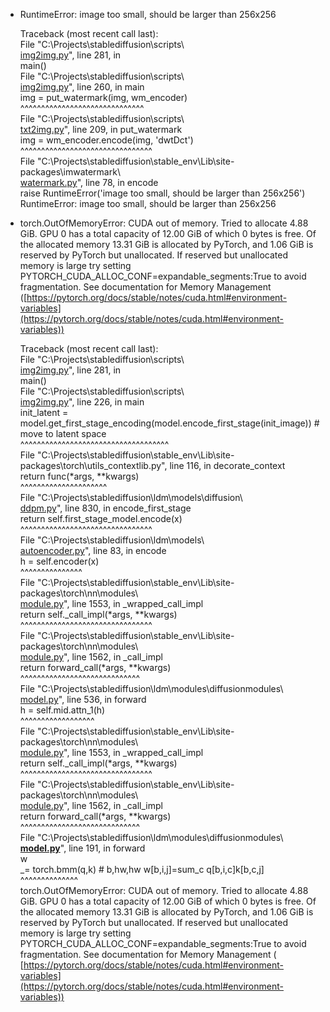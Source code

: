 - RuntimeError: image too small, should be larger than 256x256
    
    Traceback (most recent call last):  
    File "C:\Projects\stablediffusion\scripts\  
    [img2img.py](http://img2img.py/)", line 281, in <module>  
    main()  
    File "C:\Projects\stablediffusion\scripts\  
    [img2img.py](http://img2img.py/)", line 260, in main  
    img = put_watermark(img, wm_encoder)  
    ^^^^^^^^^^^^^^^^^^^^^^^^^^^^^^  
    File "C:\Projects\stablediffusion\scripts\  
    [txt2img.py](http://txt2img.py/)", line 209, in put_watermark  
    img = wm_encoder.encode(img, 'dwtDct')  
    ^^^^^^^^^^^^^^^^^^^^^^^^^^^^^^^^  
    File "C:\Projects\stablediffusion\stable_env\Lib\site-packages\imwatermark\  
    [watermark.py](http://watermark.py/)", line 78, in encode  
    raise RuntimeError('image too small, should be larger than 256x256')  
    RuntimeError: image too small, should be larger than 256x256  
    
  
- torch.OutOfMemoryError: CUDA out of memory. Tried to allocate 4.88 GiB. GPU 0 has a total capacity of 12.00 GiB of which 0 bytes is free. Of the allocated memory 13.31 GiB is allocated by PyTorch, and 1.06 GiB is reserved by PyTorch but unallocated. If reserved but unallocated memory is large try setting PYTORCH_CUDA_ALLOC_CONF=expandable_segments:True to avoid fragmentation. See documentation for Memory Management ([https://pytorch.org/docs/stable/notes/cuda.html#environment-variables](https://pytorch.org/docs/stable/notes/cuda.html#environment-variables))
    
    Traceback (most recent call last):  
    File "C:\Projects\stablediffusion\scripts\  
    [img2img.py](http://img2img.py/)", line 281, in <module>  
    main()  
    File "C:\Projects\stablediffusion\scripts\  
    [img2img.py](http://img2img.py/)", line 226, in main  
    init_latent = model.get_first_stage_encoding(model.encode_first_stage(init_image)) # move to latent space  
    ^^^^^^^^^^^^^^^^^^^^^^^^^^^^^^^^^^^^  
    File "C:\Projects\stablediffusion\stable_env\Lib\site-packages\torch\utils\_contextlib.py", line 116, in decorate_context  
    return func(*args, **kwargs)  
    ^^^^^^^^^^^^^^^^^^^^^  
    File "C:\Projects\stablediffusion\ldm\models\diffusion\  
    [ddpm.py](http://ddpm.py/)", line 830, in encode_first_stage  
    return self.first_stage_model.encode(x)  
    ^^^^^^^^^^^^^^^^^^^^^^^^^^^^^^^^  
    File "C:\Projects\stablediffusion\ldm\models\  
    [autoencoder.py](http://autoencoder.py/)", line 83, in encode  
    h = self.encoder(x)  
    ^^^^^^^^^^^^^^^  
    File "C:\Projects\stablediffusion\stable_env\Lib\site-packages\torch\nn\modules\  
    [module.py](http://module.py/)", line 1553, in _wrapped_call_impl  
    return self._call_impl(*args, **kwargs)  
    ^^^^^^^^^^^^^^^^^^^^^^^^^^^^^^^^  
    File "C:\Projects\stablediffusion\stable_env\Lib\site-packages\torch\nn\modules\  
    [module.py](http://module.py/)", line 1562, in _call_impl  
    return forward_call(*args, **kwargs)  
    ^^^^^^^^^^^^^^^^^^^^^^^^^^^^^  
    File "C:\Projects\stablediffusion\ldm\modules\diffusionmodules\  
    [model.py](http://model.py/)", line 536, in forward  
    h = self.mid.attn_1(h)  
    ^^^^^^^^^^^^^^^^^^  
    File "C:\Projects\stablediffusion\stable_env\Lib\site-packages\torch\nn\modules\  
    [module.py](http://module.py/)", line 1553, in _wrapped_call_impl  
    return self._call_impl(*args, **kwargs)  
    ^^^^^^^^^^^^^^^^^^^^^^^^^^^^^^^^  
    File "C:\Projects\stablediffusion\stable_env\Lib\site-packages\torch\nn\modules\  
    [module.py](http://module.py/)", line 1562, in _call_impl  
    return forward_call(*args, **kwargs)  
    ^^^^^^^^^^^^^^^^^^^^^^^^^^^^^  
    File "C:\Projects\stablediffusion\ldm\modules\diffusionmodules\  
    __[model.py](http://model.py/)__", line 191, in forward  
    w  
    _= torch.bmm(q,k) # b,hw,hw w[b,i,j]=sum_c q[b,i,c]k[b,c,j]  
    ^^^^^^^^^^^^^^  
    torch.OutOfMemoryError: CUDA out of memory. Tried to allocate 4.88 GiB. GPU 0 has a total capacity of 12.00 GiB of which 0 bytes is free. Of the allocated memory 13.31 GiB is allocated by PyTorch, and 1.06 GiB is reserved by PyTorch but unallocated. If reserved but unallocated memory is large try setting PYTORCH_CUDA_ALLOC_CONF=expandable_segments:True to avoid fragmentation. See documentation for Memory Management (  
    [https://pytorch.org/docs/stable/notes/cuda.html#environment-variables](https://pytorch.org/docs/stable/notes/cuda.html#environment-variables))